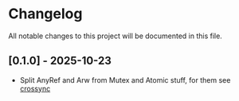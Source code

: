 # Changelog

All notable changes to this project will be documented in this file.

## [0.1.0] - 2025-10-23

- Split AnyRef and Arw from Mutex and Atomic stuff, for them see [crossync](https://github.com/sh1zen/crossync)